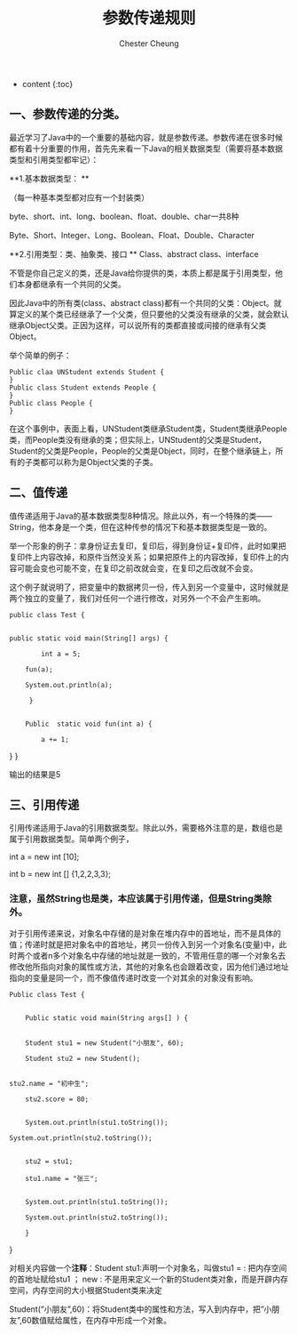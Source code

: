 ﻿---
layout: post
title:  "参数传递规则"
categories: Java
tags:  Java 数据结构
author: Chester Cheung
---

* content
{:toc}


## 一、参数传递的分类。

最近学习了Java中的一个重要的基础内容，就是参数传递。参数传递在很多时候都有着十分重要的作用，首先先来看一下Java的相关数据类型（需要将基本数据类型和引用类型都牢记）：



**1.基本数据类型：
**

（每一种基本类型都对应有一个封装类）

byte、short、int、long、boolean、float、double、char一共8种

Byte、Short、Integer、Long、Boolean、Float、Double、Character



**2.引用类型：类、抽象类、接口
**
Class、abstract class、interface

不管是你自己定义的类，还是Java给你提供的类，本质上都是属于引用类型，他们本身都继承有一个共同的父类。









因此Java中的所有类(class、abstract class)都有一个共同的父类：Object。就算定义的某个类已经继承了一个父类，但只要他的父类没有继承的父类，就会默认继承Object父类。正因为这样，可以说所有的类都直接或间接的继承有父类Object。


举个简单的例子：

	Public claa UNStudent extends Student {
	}
	Public class Student extends People {
	}
	Public class People {
	}

在这个事例中，表面上看，UNStudent类继承Student类，Student类继承People类，而People类没有继承的类；但实际上，UNStudent的父类是Student，Student的父类是People，People的父类是Object，同时，在整个继承链上，所有的子类都可以称为是Object父类的子类。



## 二、值传递


值传递适用于Java的基本数据类型8种情况。除此以外，有一个特殊的类——String，他本身是一个类，但在这种传参的情况下和基本数据类型是一致的。


举一个形象的例子：拿身份证去复印，复印后，得到身份证+复印件，此时如果把复印件上内容改掉，和原件当然没关系；如果把原件上的内容改掉，复印件上的内容可能会变也可能不变，在复印之前改就会变，在复印之后改就不会变。


这个例子就说明了，把变量中的数据拷贝一份，传入到另一个变量中，这时候就是两个独立的变量了，我们对任何一个进行修改，对另外一个不会产生影响。

	public class Test {
	

	public static void main(String[] args) {

 	  		int a = 5;
		
    	fun(a);
		
    	System.out.println(a);

		 }


		Public  static void fun(int a) {

			a += 1;
		
}
	}

输出的结果是5

## 三、引用传递


引用传递适用于Java的引用数据类型。除此以外，需要格外注意的是，数组也是属于引用数据类型。简单两个例子，


int a = new int [10];

int b = new int [] {1,2,2,3,3};



### 注意，虽然String也是类，本应该属于引用传递，但是String类除外。



对于引用传递来说，对象名中存储的是对象在堆内存中的首地址，而不是具体的值；传递时就是把对象名中的首地址，拷贝一份传入到另一个对象名(变量)中，此时两个或者n多个对象名中存储的地址就是一致的，不管用任意的哪一个对象名去修改他所指向对象的属性或方法，其他的对象名也会跟着改变，因为他们通过地址指向的变量是同一个，而不像值传递时改变一个对其余的对象没有影响。


	Public class Test {


		Public static void main(String args[] ) {


		Student stu1 = new Student("小朋友", 60);

		Student stu2 = new Student();

	
	stu2.name = "初中生";

		stu2.score = 80;


		System.out.println(stu1.toString());
	
	System.out.println(stu2.toString());


		stu2 = stu1;

		stu1.name = "张三";


		System.out.println(stu1.toString());

		System.out.println(stu2.toString());

		}
	
}

对相关内容做一个**注释**：Student stu1:声明一个对象名，叫做stu1
= : 把内存空间的首地址赋给stu1
；
new : 不是用来定义一个新的Student类对象，而是开辟内存空间，内存空间的大小根据Student类来决定

Student(“小朋友”,60)：将Student类中的属性和方法，写入到内存中，把”小朋友”,60数值赋给属性，在内存中形成一个对象。
